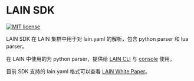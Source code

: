 # LAIN SDK

[![MIT license](https://img.shields.io/github/license/mashape/apistatus.svg)](https://opensource.org/licenses/MIT)

LAIN SDK 在 LAIN 集群中用于对 lain.yaml 的解析，包含 python parser 和 lua parser。

在 LAIN 中使用的为 python parser，提供给 [LAIN CLI](https://github.com/laincloud/lain-cli) 与 [console](https://github.com/laincloud/console) 使用。

目前 SDK 支持的 lain.yaml 格式可以查看 [LAIN White Paper](https://laincloud.gitbooks.io/white-paper/content/usermanual/lainyaml.html)。
